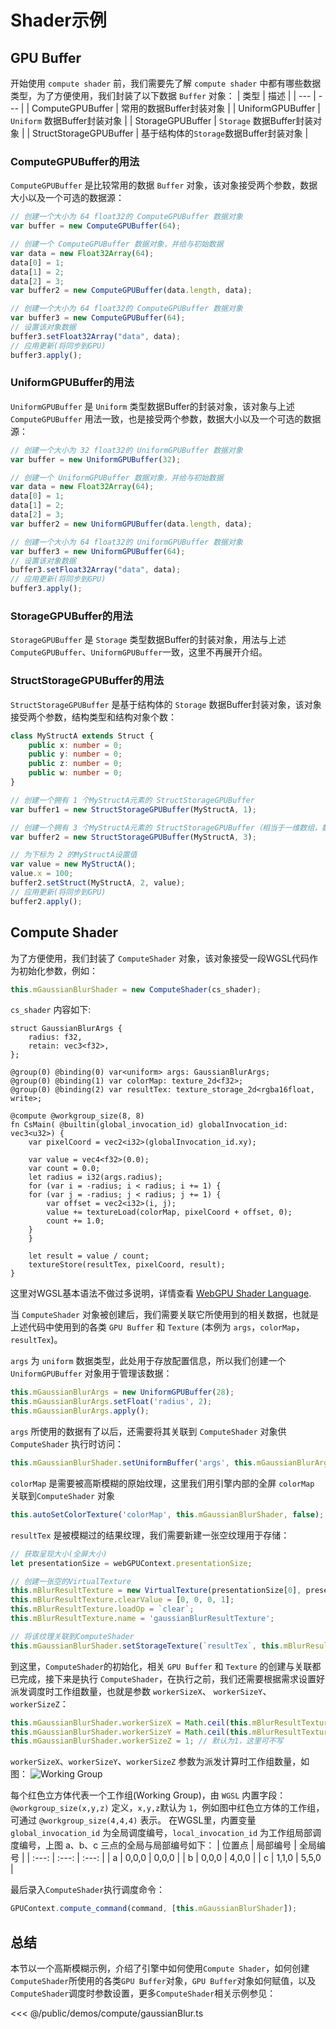 # Shader示例

## GPU Buffer
开始使用 `compute shader` 前，我们需要先了解 `compute shader` 中都有哪些数据类型，为了方便使用，我们封装了以下数据 `Buffer` 对象：
| 类型 | 描述 |
| --- | --- |
| ComputeGPUBuffer | 常用的数据Buffer封装对象 |
| UniformGPUBuffer | `Uniform` 数据Buffer封装对象 |
| StorageGPUBuffer | `Storage` 数据Buffer封装对象 |
| StructStorageGPUBuffer | 基于结构体的`Storage`数据Buffer封装对象 |

### ComputeGPUBuffer的用法
`ComputeGPUBuffer` 是比较常用的数据 `Buffer` 对象，该对象接受两个参数，数据大小以及一个可选的数据源：
```ts
// 创建一个大小为 64 float32的 ComputeGPUBuffer 数据对象
var buffer = new ComputeGPUBuffer(64);

// 创建一个 ComputeGPUBuffer 数据对象，并给与初始数据
var data = new Float32Array(64);
data[0] = 1;
data[1] = 2;
data[2] = 3;
var buffer2 = new ComputeGPUBuffer(data.length, data);

// 创建一个大小为 64 float32的 ComputeGPUBuffer 数据对象
var buffer3 = new ComputeGPUBuffer(64);
// 设置该对象数据
buffer3.setFloat32Array("data", data);
// 应用更新(将同步到GPU)
buffer3.apply();
```

### UniformGPUBuffer的用法
`UniformGPUBuffer` 是 `Uniform` 类型数据Buffer的封装对象，该对象与上述`ComputeGPUBuffer` 用法一致，也是接受两个参数，数据大小以及一个可选的数据源：
```ts
// 创建一个大小为 32 float32的 UniformGPUBuffer 数据对象
var buffer = new UniformGPUBuffer(32);

// 创建一个 UniformGPUBuffer 数据对象，并给与初始数据
var data = new Float32Array(64);
data[0] = 1;
data[1] = 2;
data[2] = 3;
var buffer2 = new UniformGPUBuffer(data.length, data);

// 创建一个大小为 64 float32的 UniformGPUBuffer 数据对象
var buffer3 = new UniformGPUBuffer(64);
// 设置该对象数据
buffer3.setFloat32Array("data", data);
// 应用更新(将同步到GPU)
buffer3.apply();
```

### StorageGPUBuffer的用法
`StorageGPUBuffer` 是 `Storage` 类型数据Buffer的封装对象，用法与上述`ComputeGPUBuffer`、`UniformGPUBuffer`一致，这里不再展开介绍。

### StructStorageGPUBuffer的用法
`StructStorageGPUBuffer` 是基于结构体的 `Storage` 数据Buffer封装对象，该对象接受两个参数，结构类型和结构对象个数：
```ts
class MyStructA extends Struct {
    public x: number = 0;
    public y: number = 0;
    public z: number = 0;
    public w: number = 0;
}

// 创建一个拥有 1 个MyStructA元素的 StructStorageGPUBuffer
var buffer1 = new StructStorageGPUBuffer(MyStructA, 1);

// 创建一个拥有 3 个MyStructA元素的 StructStorageGPUBuffer（相当于一维数组，数组长度为3）
var buffer2 = new StructStorageGPUBuffer(MyStructA, 3);

// 为下标为 2 的MyStructA设置值
var value = new MyStructA();
value.x = 100;
buffer2.setStruct(MyStructA, 2, value);
// 应用更新(将同步到GPU)
buffer2.apply();
```

## Compute Shader
为了方便使用，我们封装了 `ComputeShader` 对象，该对象接受一段WGSL代码作为初始化参数，例如：
```ts
this.mGaussianBlurShader = new ComputeShader(cs_shader);
```

`cs_shader` 内容如下:
```wgsl
struct GaussianBlurArgs {
    radius: f32,
    retain: vec3<f32>,
};

@group(0) @binding(0) var<uniform> args: GaussianBlurArgs;
@group(0) @binding(1) var colorMap: texture_2d<f32>;
@group(0) @binding(2) var resultTex: texture_storage_2d<rgba16float, write>;

@compute @workgroup_size(8, 8)
fn CsMain( @builtin(global_invocation_id) globalInvocation_id: vec3<u32>) {
    var pixelCoord = vec2<i32>(globalInvocation_id.xy);

    var value = vec4<f32>(0.0);
    var count = 0.0;
    let radius = i32(args.radius);
    for (var i = -radius; i < radius; i += 1) {
    for (var j = -radius; j < radius; j += 1) {
        var offset = vec2<i32>(i, j);
        value += textureLoad(colorMap, pixelCoord + offset, 0);
        count += 1.0;
    }
    }

    let result = value / count;
    textureStore(resultTex, pixelCoord, result);
}
```
这里对WGSL基本语法不做过多说明，详情查看 [WebGPU Shader Language](https://www.orillusion.com/zh/wgsl.html).

当 `ComputeShader` 对象被创建后，我们需要关联它所使用到的相关数据，也就是上述代码中使用到的各类 `GPU Buffer` 和 `Texture` (本例为 `args`，`colorMap`，`resultTex`)。

`args` 为 `uniform` 数据类型，此处用于存放配置信息，所以我们创建一个`UniformGPUBuffer` 对象用于管理该数据：
```ts
this.mGaussianBlurArgs = new UniformGPUBuffer(28);
this.mGaussianBlurArgs.setFloat('radius', 2);
this.mGaussianBlurArgs.apply();
```

`args` 所使用的数据有了以后，还需要将其关联到 `ComputeShader` 对象供`ComputeShader` 执行时访问：
```ts
this.mGaussianBlurShader.setUniformBuffer('args', this.mGaussianBlurArgs);
```

`colorMap` 是需要被高斯模糊的原始纹理，这里我们用引擎内部的全屏 `colorMap` 关联到`ComputeShader` 对象
```ts
this.autoSetColorTexture('colorMap', this.mGaussianBlurShader, false);
```

`resultTex` 是被模糊过的结果纹理，我们需要新建一张空纹理用于存储：
```ts
// 获取呈现大小(全屏大小)
let presentationSize = webGPUContext.presentationSize;

// 创建一张空的VirtualTexture
this.mBlurResultTexture = new VirtualTexture(presentationSize[0], presentationSize[1], GPUTextureFormat.rgba16float, false, GPUTextureUsage.STORAGE_BINDING | GPUTextureUsage.TEXTURE_BINDING);
this.mBlurResultTexture.clearValue = [0, 0, 0, 1];
this.mBlurResultTexture.loadOp = `clear`;
this.mBlurResultTexture.name = 'gaussianBlurResultTexture';

// 将该纹理关联到ComputeShader
this.mGaussianBlurShader.setStorageTexture(`resultTex`, this.mBlurResultTexture);
```

到这里，`ComputeShader`的初始化，相关 `GPU Buffer` 和 `Texture` 的创建与关联都已完成，接下来是执行 `ComputeShader`，在执行之前，我们还需要根据需求设置好派发调度时工作组数量，也就是参数 `workerSizeX`、
`workerSizeY`、`workerSizeZ`：
```ts
this.mGaussianBlurShader.workerSizeX = Math.ceil(this.mBlurResultTexture.width / 8);
this.mGaussianBlurShader.workerSizeY = Math.ceil(this.mBlurResultTexture.height / 8);
this.mGaussianBlurShader.workerSizeZ = 1; // 默认为1，这里可不写
```

`workerSizeX`、`workerSizeY`、`workerSizeZ` 参数为派发计算时工作组数量，如图：
![Working Group](/images/working_group.avif)

每个红色立方体代表一个工作组(Working Group)，由 `WGSL` 内置字段：`@workgroup_size(x,y,z)` 定义，`x,y,z`默认为 `1`，例如图中红色立方体的工作组，可通过 `@workgroup_size(4,4,4)` 表示。
在WGSL里，内置变量 `global_invocation_id` 为全局调度编号，`local_invocation_id` 为工作组局部调度编号，上图 a、b、c 三点的全局与局部编号如下：
| 位置点 | 局部编号 | 全局编号 |
| :---: | :---: | :---: |
| a | 0,0,0 | 0,0,0 |
| b | 0,0,0 | 4,0,0 |
| c | 1,1,0 | 5,5,0 |


最后录入`ComputeShader`执行调度命令：
```ts
GPUContext.compute_command(command, [this.mGaussianBlurShader]);
```

## 总结
本节以一个高斯模糊示例，介绍了引擎中如何使用`Compute Shader`，如何创建`ComputeShader`所使用的各类`GPU Buffer`对象，`GPU Buffer`对象如何赋值，以及`ComputeShader`调度时参数设置，更多`ComputeShader`相关示例参见：

<Demo :height="500" src="/demos/compute/gaussianBlur.ts"></Demo>

<<< @/public/demos/compute/gaussianBlur.ts
 